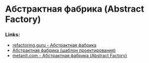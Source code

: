 ﻿# Абстрактная фабрика (Abstract Factory)


### Links:
* [refactoring.guru - Абстрактная фабрика](https://refactoring.guru/ru/design-patterns/abstract-factory)
* [Абстрактная фабрика (шаблон проектирования)](https://ru.wikipedia.org/wiki/Абстрактная_фабрика_(шаблон_проектирования))
* [metanit.com - Абстрактная фабрика (Abstract Factory)](https://metanit.com/sharp/patterns/2.2.php)